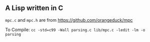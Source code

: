 ## A Lisp written in C

`mpc.c` and `mpc.h` are from https://github.com/orangeduck/mpc

To Compile: `cc -std=c99 -Wall parsing.c lib/mpc.c -ledit -lm -o parsing`
